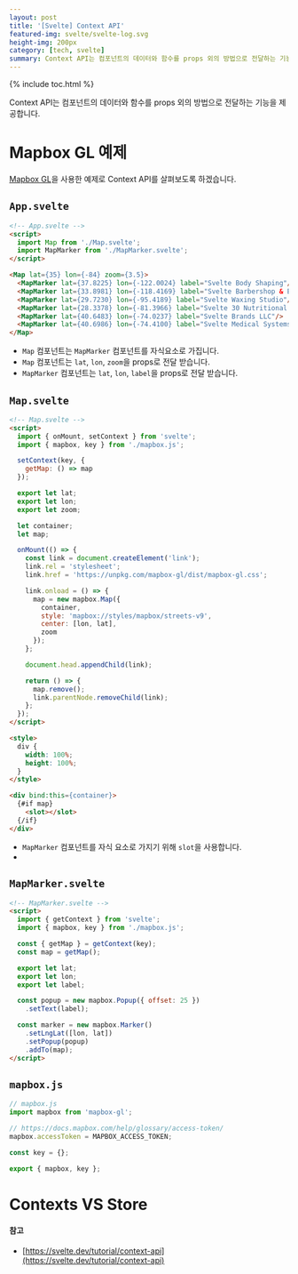 ```yaml
---
layout: post
title: '[Svelte] Context API'
featured-img: svelte/svelte-log.svg
height-img: 200px
category: [tech, svelte]
summary: Context API는 컴포넌트의 데이터와 함수를 props 외의 방법으로 전달하는 기능을 제공합니다.
---
```

{% include toc.html %}

Context API는 컴포넌트의 데이터와 함수를 props 외의 방법으로 전달하는 기능을 제공합니다.

# Mapbox GL 예제
[Mapbox GL](https://docs.mapbox.com/mapbox-gl-js/overview/)을 사용한 예제로 Context API를 살펴보도록 하겠습니다.

## `App.svelte`
```html
<!-- App.svelte -->
<script>
  import Map from './Map.svelte';
  import MapMarker from './MapMarker.svelte';
</script>

<Map lat={35} lon={-84} zoom={3.5}>
  <MapMarker lat={37.8225} lon={-122.0024} label="Svelte Body Shaping"/>
  <MapMarker lat={33.8981} lon={-118.4169} label="Svelte Barbershop & Essentials"/>
  <MapMarker lat={29.7230} lon={-95.4189} label="Svelte Waxing Studio"/>
  <MapMarker lat={28.3378} lon={-81.3966} label="Svelte 30 Nutritional Consultants"/>
  <MapMarker lat={40.6483} lon={-74.0237} label="Svelte Brands LLC"/>
  <MapMarker lat={40.6986} lon={-74.4100} label="Svelte Medical Systems"/>
</Map>
```

- `Map` 컴포넌트는 `MapMarker` 컴포넌트를 자식요소로 가집니다.
- `Map` 컴포넌트는 `lat`, `lon`, `zoom`을 props로 전달 받습니다. 
- `MapMarker` 컴포넌트는 `lat`, `lon`, `label`을 props로 전달 받습니다.

## `Map.svelte`
```html
<!-- Map.svelte -->
<script>
  import { onMount, setContext } from 'svelte';
  import { mapbox, key } from './mapbox.js';

  setContext(key, {
    getMap: () => map
  });

  export let lat;
  export let lon;
  export let zoom;

  let container;
  let map;

  onMount(() => {
    const link = document.createElement('link');
    link.rel = 'stylesheet';
    link.href = 'https://unpkg.com/mapbox-gl/dist/mapbox-gl.css';

    link.onload = () => {
      map = new mapbox.Map({
        container,
        style: 'mapbox://styles/mapbox/streets-v9',
        center: [lon, lat],
        zoom
      });
    };

    document.head.appendChild(link);

    return () => {
      map.remove();
      link.parentNode.removeChild(link);
    };
  });
</script>

<style>
  div {
    width: 100%;
    height: 100%;
  }
</style>

<div bind:this={container}>
  {#if map}
    <slot></slot>
  {/if}
</div>
```

- `MapMarker` 컴포넌트를 자식 요소로 가지기 위해 `slot`을 사용합니다.
- 

## `MapMarker.svelte`
```html
<!-- MapMarker.svelte -->
<script>
  import { getContext } from 'svelte';
  import { mapbox, key } from './mapbox.js';

  const { getMap } = getContext(key);
  const map = getMap();

  export let lat;
  export let lon;
  export let label;

  const popup = new mapbox.Popup({ offset: 25 })
    .setText(label);

  const marker = new mapbox.Marker()
    .setLngLat([lon, lat])
    .setPopup(popup)
    .addTo(map);
</script>
```

## `mapbox.js`
```js
// mapbox.js
import mapbox from 'mapbox-gl';

// https://docs.mapbox.com/help/glossary/access-token/
mapbox.accessToken = MAPBOX_ACCESS_TOKEN;

const key = {};

export { mapbox, key };
```

# Contexts VS Store

#### 참고
- [https://svelte.dev/tutorial/context-api](https://svelte.dev/tutorial/context-api)

